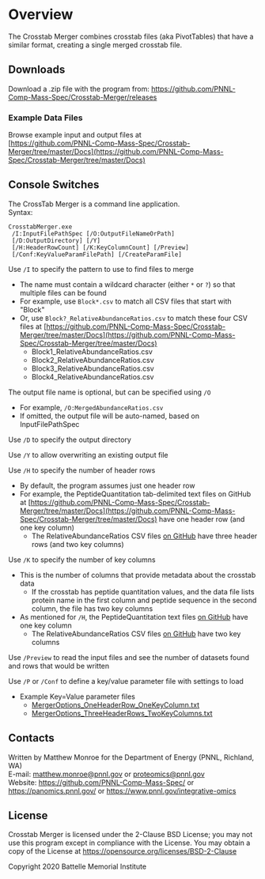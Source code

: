 # Overview

The Crosstab Merger combines crosstab files (aka PivotTables) that have a similar format,
creating a single merged crosstab file.

## Downloads

Download a .zip file with the program from:
https://github.com/PNNL-Comp-Mass-Spec/Crosstab-Merger/releases

### Example Data Files

Browse example input and output files at\
[https://github.com/PNNL-Comp-Mass-Spec/Crosstab-Merger/tree/master/Docs](https://github.com/PNNL-Comp-Mass-Spec/Crosstab-Merger/tree/master/Docs)

## Console Switches

The CrossTab Merger is a command line application.\
Syntax:

```
CrosstabMerger.exe
 /I:InputFilePathSpec [/O:OutputFileNameOrPath]
 [/D:OutputDirectory] [/Y]
 [/H:HeaderRowCount] [/K:KeyColumnCount] [/Preview]
 [/Conf:KeyValueParamFilePath] [/CreateParamFile] 
```

Use `/I` to specify the pattern to use to find files to merge
* The name must contain a wildcard character (either `*` or `?`) so that multiple files can be found
* For example, use `Block*.csv` to match all CSV files that start with "Block"
* Or, use `Block?_RelativeAbundanceRatios.csv` to match these four CSV files at [https://github.com/PNNL-Comp-Mass-Spec/Crosstab-Merger/tree/master/Docs](https://github.com/PNNL-Comp-Mass-Spec/Crosstab-Merger/tree/master/Docs)
  * Block1_RelativeAbundanceRatios.csv
  * Block2_RelativeAbundanceRatios.csv
  * Block3_RelativeAbundanceRatios.csv
  * Block4_RelativeAbundanceRatios.csv

The output file name is optional, but can be specified using `/O`
* For example, `/O:MergedAbundanceRatios.csv`
* If omitted, the output file will be auto-named, based on InputFilePathSpec

Use `/D` to specify the output directory

Use `/Y` to allow overwriting an existing output file

Use `/H` to specify the number of header rows
* By default, the program assumes just one header row
* For example, the PeptideQuantitation tab-delimited text files on GitHub at [https://github.com/PNNL-Comp-Mass-Spec/Crosstab-Merger/tree/master/Docs](https://github.com/PNNL-Comp-Mass-Spec/Crosstab-Merger/tree/master/Docs) have one header row (and one key column)
  * The RelativeAbundanceRatios CSV files [on GitHub](https://github.com/PNNL-Comp-Mass-Spec/Crosstab-Merger/tree/master/Docs) have three header rows (and two key columns)

Use `/K` to specify the number of key columns
* This is the number of columns that provide metadata about the crosstab data
  * If the crosstab has peptide quantitation values, and the data file lists protein name in the first column and peptide sequence in the second column, the file has two key columns
* As mentioned for `/H`, the PeptideQuantitation text files [on GitHub](https://github.com/PNNL-Comp-Mass-Spec/Crosstab-Merger/tree/master/Docs/) have one key column
  * The RelativeAbundanceRatios CSV files [on GitHub](https://github.com/PNNL-Comp-Mass-Spec/Crosstab-Merger/tree/master/Docs/) have two key columns

Use `/Preview` to read the input files and see the number of datasets found and rows that would be written

Use `/P` or `/Conf` to define a key/value parameter file with settings to load
* Example Key=Value parameter files
  * [MergerOptions_OneHeaderRow_OneKeyColumn.txt](https://github.com/PNNL-Comp-Mass-Spec/Crosstab-Merger/tree/master/Docs/MergerOptions_OneHeaderRow_OneKeyColumn.txt)
  * [MergerOptions_ThreeHeaderRows_TwoKeyColumns.txt](https://github.com/PNNL-Comp-Mass-Spec/Crosstab-Merger/tree/master/Docs/MergerOptions_ThreeHeaderRows_TwoKeyColumns.txt)

## Contacts

Written by Matthew Monroe for the Department of Energy (PNNL, Richland, WA) \
E-mail: matthew.monroe@pnnl.gov or proteomics@pnnl.gov \
Website: https://github.com/PNNL-Comp-Mass-Spec/ or https://panomics.pnnl.gov/ or https://www.pnnl.gov/integrative-omics

## License

Crosstab Merger is licensed under the 2-Clause BSD License; you may not use this program 
except in compliance with the License. You may obtain a copy of the License at 
https://opensource.org/licenses/BSD-2-Clause

Copyright 2020 Battelle Memorial Institute
